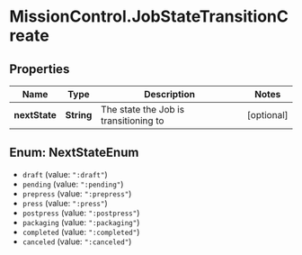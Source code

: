 # MissionControl.JobStateTransitionCreate

## Properties
Name | Type | Description | Notes
------------ | ------------- | ------------- | -------------
**nextState** | **String** | The state the Job is transitioning to | [optional] 

<a name="NextStateEnum"></a>
## Enum: NextStateEnum

* `draft` (value: `":draft"`)
* `pending` (value: `":pending"`)
* `prepress` (value: `":prepress"`)
* `press` (value: `":press"`)
* `postpress` (value: `":postpress"`)
* `packaging` (value: `":packaging"`)
* `completed` (value: `":completed"`)
* `canceled` (value: `":canceled"`)

